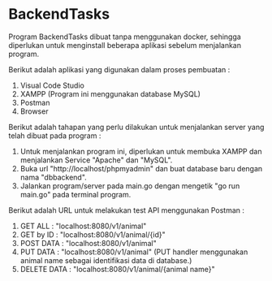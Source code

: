 # BackendTasks

Program BackendTasks dibuat tanpa menggunakan docker, sehingga diperlukan untuk menginstall beberapa aplikasi sebelum menjalankan program. 

Berikut adalah aplikasi yang digunakan dalam proses pembuatan :
1. Visual Code Studio
2. XAMPP    (Program ini menggunakan database MySQL)
3. Postman
4. Browser

Berikut adalah tahapan yang perlu dilakukan untuk menjalankan server yang telah dibuat pada program :
1. Untuk menjalankan program ini, diperlukan untuk membuka XAMPP dan menjalankan Service "Apache" dan "MySQL".
2. Buka url "http://localhost/phpmyadmin" dan buat database baru dengan nama "dbbackend".
3. Jalankan program/server pada main.go dengan mengetik "go run main.go" pada terminal program.

Berikut adalah URL untuk melakukan test API menggunakan Postman :
1. GET ALL      : "localhost:8080/v1/animal"
2. GET by ID    : "localhost:8080/v1/animal/{id}"
3. POST DATA    : "localhost:8080/v1/animal"
4. PUT DATA     : "localhost:8080/v1/animal"    (PUT handler menggunakan animal name sebagai identifikasi data di database.)
5. DELETE DATA  : "localhost:8080/v1/animal/{animal name}"
